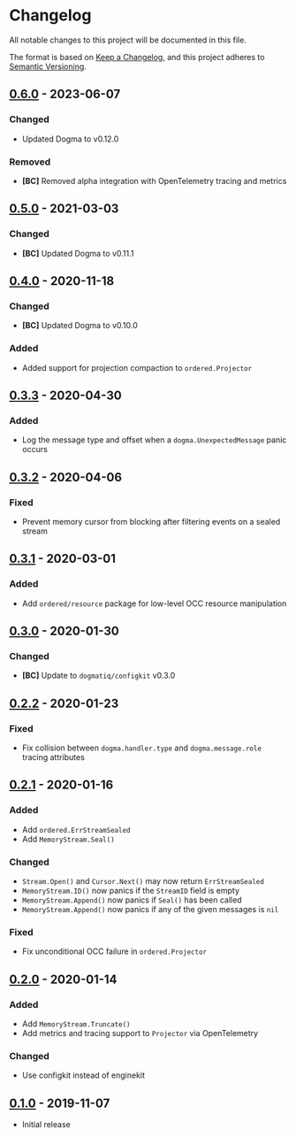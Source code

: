 # Changelog

All notable changes to this project will be documented in this file.

The format is based on [Keep a Changelog], and this project adheres to
[Semantic Versioning].

<!-- references -->

[keep a changelog]: https://keepachangelog.com/en/1.0.0/
[semantic versioning]: https://semver.org/spec/v2.0.0.html

## [0.6.0] - 2023-06-07

### Changed

- Updated Dogma to v0.12.0

### Removed

- **[BC]** Removed alpha integration with OpenTelemetry tracing and metrics

## [0.5.0] - 2021-03-03

### Changed

- **[BC]** Updated Dogma to v0.11.1

## [0.4.0] - 2020-11-18

### Changed

- **[BC]** Updated Dogma to v0.10.0

### Added

- Added support for projection compaction to `ordered.Projector`

## [0.3.3] - 2020-04-30

### Added

- Log the message type and offset when a `dogma.UnexpectedMessage` panic occurs

## [0.3.2] - 2020-04-06

### Fixed

- Prevent memory cursor from blocking after filtering events on a sealed stream

## [0.3.1] - 2020-03-01

### Added

- Add `ordered/resource` package for low-level OCC resource manipulation

## [0.3.0] - 2020-01-30

### Changed

- **[BC]** Update to `dogmatiq/configkit` v0.3.0

## [0.2.2] - 2020-01-23

### Fixed

- Fix collision between `dogma.handler.type` and `dogma.message.role` tracing attributes

## [0.2.1] - 2020-01-16

### Added

- Add `ordered.ErrStreamSealed`
- Add `MemoryStream.Seal()`

### Changed

- `Stream.Open()` and `Cursor.Next()` may now return `ErrStreamSealed`
- `MemoryStream.ID()` now panics if the `StreamID` field is empty
- `MemoryStream.Append()` now panics if `Seal()` has been called
- `MemoryStream.Append()` now panics if any of the given messages is `nil`

### Fixed

- Fix unconditional OCC failure in `ordered.Projector`

## [0.2.0] - 2020-01-14

### Added

- Add `MemoryStream.Truncate()`
- Add metrics and tracing support to `Projector` via OpenTelemetry

### Changed

- Use configkit instead of enginekit

## [0.1.0] - 2019-11-07

- Initial release

<!-- references -->

[0.1.0]: https://github.com/dogmatiq/aperture/releases/tag/v0.1.0
[0.2.0]: https://github.com/dogmatiq/aperture/releases/tag/v0.2.0
[0.2.1]: https://github.com/dogmatiq/aperture/releases/tag/v0.2.1
[0.2.2]: https://github.com/dogmatiq/aperture/releases/tag/v0.2.2
[0.3.0]: https://github.com/dogmatiq/aperture/releases/tag/v0.3.0
[0.3.1]: https://github.com/dogmatiq/aperture/releases/tag/v0.3.1
[0.3.2]: https://github.com/dogmatiq/aperture/releases/tag/v0.3.2
[0.3.3]: https://github.com/dogmatiq/aperture/releases/tag/v0.3.3
[0.4.0]: https://github.com/dogmatiq/aperture/releases/tag/v0.4.0
[0.5.0]: https://github.com/dogmatiq/aperture/releases/tag/v0.5.0
[0.6.0]: https://github.com/dogmatiq/aperture/releases/tag/v0.6.0
[unreleased]: https://github.com/dogmatiq/aperture

<!-- version template
## [0.0.1] - YYYY-MM-DD

### Added
### Changed
### Deprecated
### Removed
### Fixed
### Security
-->
